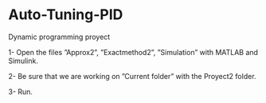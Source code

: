 # Auto-Tuning-PID

Dynamic programming proyect

1- Open the files ”Approx2”, ”Exactmethod2”, ”Simulation” with MATLAB and Simulink.

2- Be sure that we are working on ”Current folder” with the Proyect2 folder.

3- Run.
